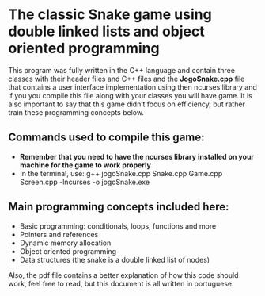 # The classic Snake game using double linked lists and object oriented programming
This program was fully written in the C++ language and contain three classes with their header files and C++ files and the **JogoSnake.cpp** file that contains a user interface implementation using then ncurses library and if you you compile this file along with your classes you will have game. It is also important to say that this game didn’t focus on efficiency, but rather train these programming concepts below.

## Commands used to compile this game:
- **Remember that you need to have the ncurses library installed on your machine for the game to work properly**
- In the terminal, use: g++ jogoSnake.cpp Snake.cpp Game.cpp Screen.cpp -lncurses -o jogoSnake.exe

## Main programming concepts included here:
- Basic programming: conditionals, loops, functions and more
- Pointers and references
- Dynamic memory allocation
- Object oriented programming
- Data structures (the snake is a double linked list of nodes)

Also, the pdf file contains a better explanation of how this code should work, feel free to read, but this document is all written in portuguese.

